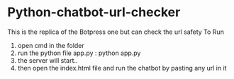# Python-chatbot-url-checker
This is the replica of the Botpress one but can check the url safety 
To Run 
1) open cmd in the folder
2) run the python file app.py : python app.py
3) the server will start..
4) then open the index.html file and run the chatbot by pasting any url in it 
